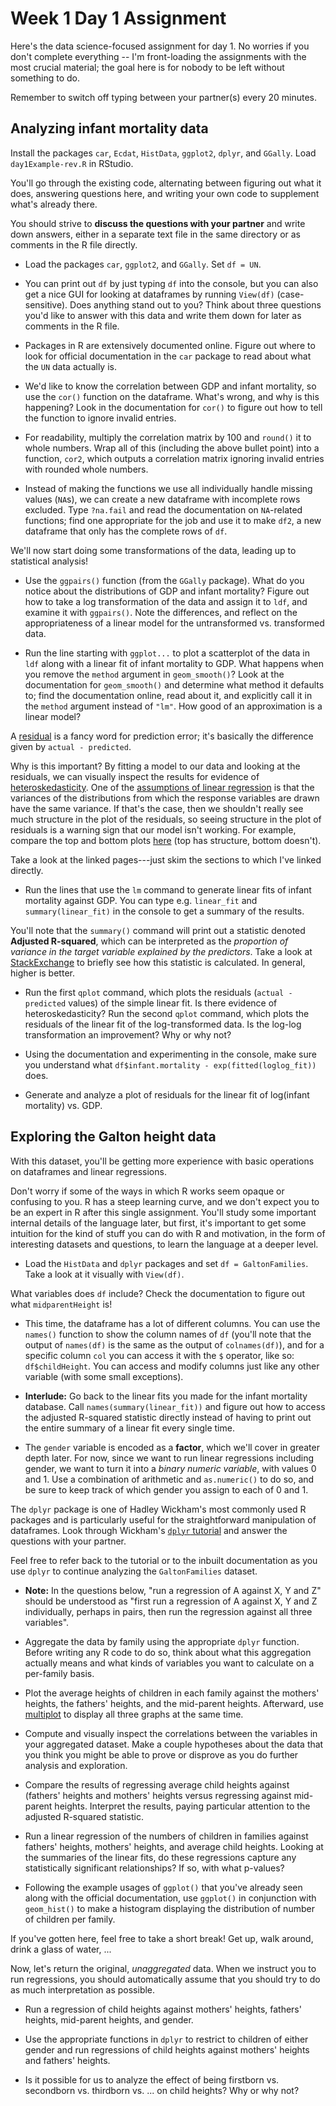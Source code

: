 Week 1 Day 1 Assignment
=======================

Here's the data science-focused assignment for day 1. No worries if you don't complete everything -- I'm front-loading the assignments with the most crucial material; the goal here is for nobody to be left without something to do. 

Remember to switch off typing between your partner(s) every 20 minutes.

Analyzing infant mortality data
-------------------------------

Install the packages `car`, `Ecdat`, `HistData`, `ggplot2`, `dplyr`, and `GGally`. Load `day1Example-rev.R` in RStudio.

You'll go through the existing code, alternating between figuring out what it does, answering questions here, and writing your own code to supplement what's already there.

You should strive to **discuss the questions with your partner** and write down answers, either in a separate text file in the same directory or as comments in the R file directly.

* Load the packages `car`, `ggplot2`, and `GGally`. Set `df = UN`.

* You can print out `df` by just typing `df` into the console, but you can also get a nice GUI for looking at dataframes by running `View(df)` (case-sensitive). Does anything stand out to you? Think about three questions you'd like to answer with this data and write them down for later as comments in the R file.

* Packages in R are extensively documented online. Figure out where to look for official documentation in the `car` package to read about what the `UN` data actually is.

* We'd like to know the correlation between GDP and infant mortality, so use the `cor()` function on the dataframe. What's wrong, and why is this happening? Look in the documentation for `cor()` to figure out how to tell the function to ignore invalid entries.

* For readability, multiply the correlation matrix by 100 and `round()` it to whole numbers. Wrap all of this (including the above bullet point) into a function, `cor2`, which outputs a correlation matrix ignoring invalid entries with rounded whole numbers.

* Instead of making the functions we use all individually handle missing values (`NA`s), we can create a new dataframe with incomplete rows excluded. Type `?na.fail` and read the documentation on `NA`-related functions; find one appropriate for the job and use it to make `df2`, a new dataframe that only has the complete rows of `df`.

We'll now start doing some transformations of the data, leading up to statistical analysis!

* Use the `ggpairs()` function (from the `GGally` package). What do you notice about the distributions of GDP and infant mortality? Figure out how to take a log transformation of the data and assign it to `ldf`, and examine it with `ggpairs()`. Note the differences, and reflect on the appropriateness of a linear model for the untransformed vs. transformed data.

* Run the line starting with `ggplot...` to plot a scatterplot of the data in `ldf` along with a linear fit of infant mortality to GDP. What happens when you remove the `method` argument in `geom_smooth()`? Look at the documentation for `geom_smooth()` and determine what method it defaults to; find the documentation online, read about it, and explicitly call it in the `method` argument instead of `"lm"`. How good of an approximation is a linear model?

A [residual](https://en.wikipedia.org/wiki/Residual_(numerical_analysis)) is a fancy word for prediction error; it's basically the difference given by `actual - predicted`.

Why is this important? By fitting a model to our data and looking at the residuals, we can visually inspect the results for evidence of [heteroskedasticity](https://en.wikipedia.org/wiki/Heteroscedasticity#Fixes). One of the [assumptions of linear regression](https://en.wikipedia.org/wiki/Linear_regression#Assumptions) is that the variances of the distributions from which the response variables are drawn have the same variance. If that's the case, then we shouldn't really see much structure in the plot of the residuals, so seeing structure in the plot of residuals is a warning sign that our model isn't working. For example, compare the top and bottom plots [here](https://upload.wikimedia.org/wikipedia/en/thumb/5/5d/Hsked_residual_compare.svg/630px-Hsked_residual_compare.svg.png) (top has structure, bottom doesn't).

Take a look at the linked pages---just skim the sections to which I've linked directly.

* Run the lines that use the `lm` command to generate linear fits of infant mortality against GDP. You can type e.g. `linear_fit` and `summary(linear_fit)` in the console to get a summary of the results.

You'll note that the `summary()` command will print out a statistic denoted **Adjusted R-squared**, which can be interpreted as the *proportion of variance in the target variable explained by the predictors*. Take a look at [StackExchange](http://stats.stackexchange.com/questions/48703/what-is-the-adjusted-r-squared-formula-in-lm-in-r-and-how-should-it-be-interpret) to briefly see how this statistic is calculated. In general, higher is better.

* Run the first `qplot` command, which plots the residuals (`actual - predicted` values) of the simple linear fit. Is there evidence of heteroskedasticity? Run the second `qplot` command, which plots the residuals of the linear fit of the log-transformed data. Is the log-log transformation an improvement? Why or why not?

* Using the documentation and experimenting in the console, make sure you understand what `df$infant.mortality - exp(fitted(loglog_fit))` does.

* Generate and analyze a plot of residuals for the linear fit of log(infant mortality) vs. GDP.

Exploring the Galton height data
--------------------------------

With this dataset, you'll be getting more experience with basic operations on dataframes and linear regressions.

Don't worry if some of the ways in which R works seem opaque or confusing to you. R has a steep learning curve, and we don't expect you to be an expert in R after this single assignment. You'll study some important internal details of the language later, but first, it's important to get some intuition for the kind of stuff you can do with R and motivation, in the form of interesting datasets and questions, to learn the language at a deeper level.

* Load the `HistData` and `dplyr` packages and set `df = GaltonFamilies`. Take a look at it visually with `View(df)`.

What variables does `df` include? Check the documentation to figure out what `midparentHeight` is!

* This time, the dataframe has a lot of different columns. You can use the `names()` function to show the column names of `df` (you'll note that the output of `names(df)` is the same as the output of `colnames(df)`), and for a specific column `col` you can access it with the `$` operator, like so: `df$childHeight`. You can access and modify columns just like any other variable (with some small exceptions).

* **Interlude:** Go back to the linear fits you made for the infant mortality database. Call `names(summary(linear_fit))` and figure out how to access the adjusted R-squared statistic directly instead of having to print out the entire summary of a linear fit every single time.

* The `gender` variable is encoded as a **factor**, which we'll cover in greater depth later. For now, since we want to run linear regressions including gender, we want to turn it into a *binary numeric variable*, with values 0 and 1. Use a combination of arithmetic and `as.numeric()` to do so, and be sure to keep track of which gender you assign to each of 0 and 1.

The `dplyr` package is one of Hadley Wickham's most commonly used R packages and is particularly useful for the straightforward manipulation of dataframes. Look through Wickham's [`dplyr` tutorial](https://www.dropbox.com/sh/i8qnluwmuieicxc/AACsepZJvULCKkbIxK9KP-6Ea/dplyr-tutorial.pdf?dl=0) and answer the questions with your partner.

Feel free to refer back to the tutorial or to the inbuilt documentation as you use `dplyr` to continue analyzing the `GaltonFamilies` dataset.

* **Note:** In the questions below, "run a regression of A against X, Y and Z" should be understood as "first run a regression of A against X, Y and Z individually, perhaps in pairs, then run the regression against all three variables".

* Aggregate the data by family using the appropriate `dplyr` function. Before writing any R code to do so, think about what this aggregation actually means and what kinds of variables you want to calculate on a per-family basis.

* Plot the average heights of children in each family against the mothers' heights, the fathers' heights, and the mid-parent heights. Afterward, use [multiplot](http://www.cookbook-r.com/Graphs/Multiple_graphs_on_one_page_(ggplot2)/) to display all three graphs at the same time.

* Compute and visually inspect the correlations between the variables in your aggregated dataset. Make a couple hypotheses about the data that you think you might be able to prove or disprove as you do further analysis and exploration.

* Compare the results of regressing average child heights against (fathers' heights and mothers' heights versus regressing against mid-parent heights. Interpret the results, paying particular attention to the adjusted R-squared statistic.

* Run a linear regression of the numbers of children in families against fathers' heights, mothers' heights, and average child heights. Looking at the summaries of the linear fits, do these regressions capture any statistically significant relationships? If so, with what p-values?

* Following the example usages of `ggplot()` that you've already seen along with the official documentation, use `ggplot()` in conjunction with `geom_hist()` to make a histogram displaying the distribution of number of children per family.

If you've gotten here, feel free to take a short break! Get up, walk around, drink a glass of water, ...

Now, let's return the original, *unaggregated* data. When we instruct you to run regressions, you should automatically assume that you should try to do as much interpretation as possible.

* Run a regression of child heights against mothers' heights, fathers' heights, mid-parent heights, and gender.

* Use the appropriate functions in `dplyr` to restrict to children of either gender and run regressions of child heights against mothers' heights and fathers' heights.

* Is it possible for us to analyze the effect of being firstborn vs. secondborn vs. thirdborn vs. ... on child heights? Why or why not?